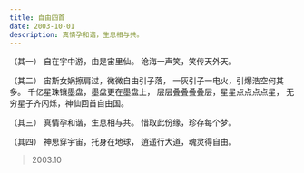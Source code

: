 ```yaml
---
title: 自由四首
date: 2003-10-01
description: 真情孕和谐，生息相与共。
---
```


（其一）
自在宇中游，由是宙里仙。
沧海一声笑，笑传天外天。

（其二）
宙斯女娲擦肩过，微微自由引子落，
一灰引子一电火，引爆浩空何其多。
千亿星珠镶墨盘，墨盘更在墨盘上，
层层叠叠叠叠层，星星点点点点星，
无穷星子齐闪烁，神仙回首自由国。

（其三）
真情孕和谐，生息相与共。
惜取此份缘，珍存每个梦。

（其四）
神思穿宇宙，托身在地球，
逍遥行大道，魂灵得自由。

> 2003.10